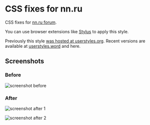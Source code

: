 CSS fixes for nn.ru
===================

CSS fixes for [nn.ru forum](https://www.nn.ru/community/techno/tech/).

You can use browser extensions like [Stylus](https://github.com/openstyles/stylus) to apply this style.

Previously this style [was hosted at userstyles.org](https://userstyles.org/styles/69825/theme). Recent versions are available at [userstyles.word](https://userstyles.world/style/2500/nn-ru-forum-style-fix) and here.

Screenshots
-----------

### Before ###

![screenshot before](https://telegra.ph/file/00326bf701b7240544ae1.png)

### After ###

![screenshot after 1](https://telegra.ph/file/e954c851fe85c5061f2c9.png)

![screenshot after 2](https://telegra.ph/file/12a7ae19b0b0cdb95244c.png)
